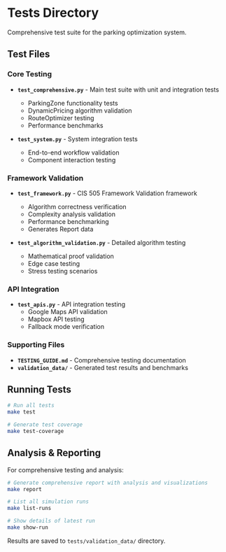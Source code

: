 # Tests Directory

Comprehensive test suite for the parking optimization system.

## Test Files

### Core Testing

- **`test_comprehensive.py`** - Main test suite with unit and integration tests
  - ParkingZone functionality tests
  - DynamicPricing algorithm validation
  - RouteOptimizer testing
  - Performance benchmarks

- **`test_system.py`** - System integration tests
  - End-to-end workflow validation
  - Component interaction testing

### Framework Validation

- **`test_framework.py`** - CIS 505 Framework Validation framework
  - Algorithm correctness verification
  - Complexity analysis validation
  - Performance benchmarking
  - Generates  Report data

- **`test_algorithm_validation.py`** - Detailed algorithm testing
  - Mathematical proof validation
  - Edge case testing
  - Stress testing scenarios

### API Integration

- **`test_apis.py`** - API integration testing
  - Google Maps API validation
  - Mapbox API testing
  - Fallback mode verification

### Supporting Files

- **`TESTING_GUIDE.md`** - Comprehensive testing documentation
- **`validation_data/`** - Generated test results and benchmarks

## Running Tests

```bash
# Run all tests
make test

# Generate test coverage
make test-coverage
```

## Analysis & Reporting

For comprehensive testing and analysis:

```bash
# Generate comprehensive report with analysis and visualizations
make report

# List all simulation runs
make list-runs

# Show details of latest run
make show-run
```

Results are saved to `tests/validation_data/` directory.
